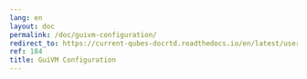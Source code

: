 ```yaml
---
lang: en
layout: doc
permalink: /doc/guivm-configuration/
redirect_to: https://current-qubes-docrtd.readthedocs.io/en/latest/user/advanced-topics/guivm.html
ref: 184
title: GuiVM Configuration
---
```

